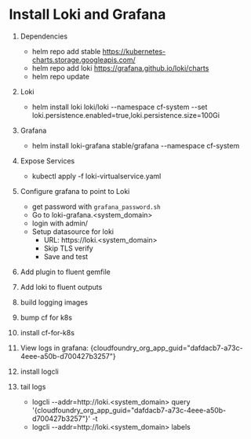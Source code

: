 # Install Loki and Grafana
1. Dependencies
    - helm repo add stable https://kubernetes-charts.storage.googleapis.com/
    - helm repo add loki https://grafana.github.io/loki/charts
    - helm repo update

1. Loki
    - helm install loki loki/loki --namespace cf-system --set loki.persistence.enabled=true,loki.persistence.size=100Gi

1. Grafana
    - helm install loki-grafana stable/grafana --namespace cf-system

1. Expose Services
    - kubectl apply -f loki-virtualservice.yaml

1. Configure grafana to point to Loki
    - get password with `grafana_password.sh`
    - Go to loki-grafana.<system_domain>
    - login with admin/<password-from-above>
    - Setup datasource for loki
        - URL: https://loki.<system_domain>
        - Skip TLS verify
        - Save and test

1. Add plugin to fluent gemfile
1. Add loki to fluent outputs
1. build logging images
1. bump cf for k8s
1. install cf-for-k8s
1. View logs in grafana: {cloudfoundry_org_app_guid="dafdacb7-a73c-4eee-a50b-d700427b3257"}
1. install logcli
1. tail logs
    - logcli --addr=http://loki.<system_domain> query '{cloudfoundry_org_app_guid="dafdacb7-a73c-4eee-a50b-d700427b3257"}' -t
    - logcli --addr=http://loki.<system_domain> labels
